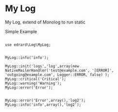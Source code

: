 # My Log
My Log, extend of Monolog to run static

Simple Example
```

use edrard\Log\MyLog;


MyLog::info('info');

MyLog::init('logs','log',array(new NativeMailerHandler('test@example.com', '[ERROR]', 'outgoing@example.com', Logger::ERROR, false) );
MyLog::critical('Critical');
MyLog::warning('Warning');
MyLog::error('Error');


MyLog::error('Error',array(),'log2');
MyLog::info('info',array(),'log2');

```